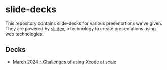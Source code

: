 # slide-decks

This repository contains slide-decks for various presentations we've given.
They are powered by [sli.dev](https://sli.dev/), a technology to create presentations using web technologies.

## Decks

- [March 2024 - Challenges of using Xcode at scale](./decks/03.24-xcode-challenges/)